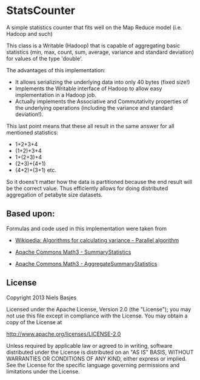 StatsCounter
============

A simple statistics counter that fits well on the Map Reduce model (i.e. Hadoop and such)

This class is a Writable (Hadoop) that is capable of aggregating basic statistics (min, max, count, sum, average, variance and standard deviation) for values of the type 'double'.

The advantages of this implementation:

- It allows serializing the underlying data into only 40 bytes (fixed size!)
- Implements the Writable interface of Hadoop to allow easy implementation in a Hadoop job. 
- Actually implements the Associative and Commutativity properties of the underlying operations (including the variance and standard deviation!).

This last point means that these all result in the same answer for all mentioned statistics:

- 1+2+3+4
- (1+2)+3+4
- 1+(2+3)+4
- (2+3)+(4+1)
- (4+2)+(3+1)
etc.

So it doens't matter how the data is partitioned because the end result will be the correct value.
Thus efficiently allows for doing distributed aggregation of petabyte size datasets.

Based upon:
----
Formulas and code used in this implementation were taken from

- [Wikipedia: Algorithms for calculating variance - Parallel algorithm](http://en.wikipedia.org/wiki/Algorithms_for_calculating_variance#Parallel_algorithm)

- [Apache Commons Math3 - SummaryStatistics](http://commons.apache.org/math/apidocs/org/apache/commons/math3/stat/descriptive/SummaryStatistics.html)
- [Apache Commons Math3 - AggregateSummaryStatistics](http://commons.apache.org/math/apidocs/org/apache/commons/math3/stat/descriptive/AggregateSummaryStatistics.html)


License
----
Copyright 2013 Niels Basjes

Licensed under the Apache License, Version 2.0 (the "License");
you may not use this file except in compliance with the License.
You may obtain a copy of the License at

  http://www.apache.org/licenses/LICENSE-2.0

Unless required by applicable law or agreed to in writing, software
distributed under the License is distributed on an "AS IS" BASIS,
WITHOUT WARRANTIES OR CONDITIONS OF ANY KIND, either express or implied.
See the License for the specific language governing permissions and
limitations under the License.

